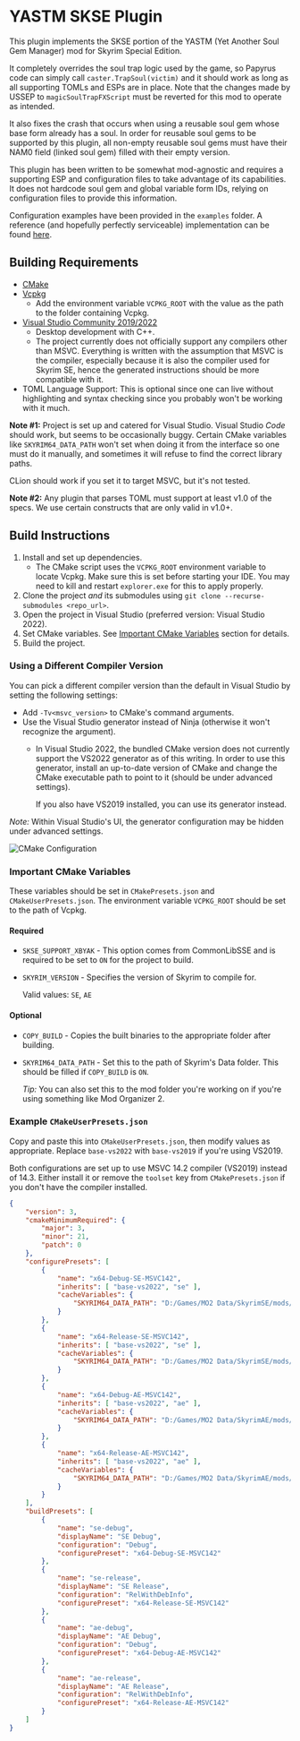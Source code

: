 # YASTM SKSE Plugin

This plugin implements the SKSE portion of the YASTM (Yet Another Soul Gem
Manager) mod for Skyrim Special Edition.

It completely overrides the soul trap logic used by the game, so Papyrus code
can simply call `caster.TrapSoul(victim)` and it should work as long as all
supporting TOMLs and ESPs are in place. Note that the changes made by USSEP to
`magicSoulTrapFXScript` must be reverted for this mod to operate as intended.

It also fixes the crash that occurs when using a reusable soul gem whose base
form already has a soul. In order for reusable soul gems to be supported by this
plugin, all non-empty reusable soul gems must have their NAM0 field (linked soul
gem) filled with their empty version.

This plugin has been written to be somewhat mod-agnostic and requires a
supporting ESP and configuration files to take advantage of its capabilities.
It does not hardcode soul gem and global variable form IDs, relying on
configuration files to provide this information.

Configuration examples have been provided in the `examples` folder. A reference
(and hopefully perfectly serviceable) implementation can be found
[here](https://github.com/Seally/yastm-ck).

## Building Requirements

* [CMake](https://cmake.org/)
* [Vcpkg](https://github.com/microsoft/vcpkg)
  * Add the environment variable `VCPKG_ROOT` with the value as the path to
    the folder containing Vcpkg.
* [Visual Studio Community 2019/2022](https://visualstudio.microsoft.com/)
  * Desktop development with C++.
  * The project currently does not officially support any compilers other than
    MSVC. Everything is written with the assumption that MSVC is the compiler,
    especially because it is also the compiler used for Skyrim SE, hence the
    generated instructions should be more compatible with it.
* TOML Language Support: This is optional since one can live without
  highlighting and syntax checking since you probably won't be working with it
  much.

**Note #1:** Project is set up and catered for Visual Studio. Visual Studio
_Code_ should work, but seems to be occasionally buggy. Certain CMake variables
like `SKYRIM64_DATA_PATH` won't set when doing it from the interface so one
must do it manually, and sometimes it will refuse to find the correct library
paths.

CLion should work if you set it to target MSVC, but it's not tested.

**Note #2:** Any plugin that parses TOML must support at least v1.0 of the
specs. We use certain constructs that are only valid in v1.0+.

## Build Instructions

1. Install and set up dependencies.
   * The CMake script uses the `VCPKG_ROOT` environment variable to locate
     Vcpkg. Make sure this is set before starting your IDE. You may need to kill
     and restart `explorer.exe` for this to apply properly.
2. Clone the project _and_ its submodules using
   `git clone --recurse-submodules <repo_url>`.
3. Open the project in Visual Studio (preferred version: Visual Studio 2022).
4. Set CMake variables. See
   [Important CMake Variables](#important-cmake-variables) section for details.
5. Build the project.

### Using a Different Compiler Version

You can pick a different compiler version than the default in Visual Studio by
setting the following settings:

* Add `-Tv<msvc_version>` to CMake's command arguments.
* Use the Visual Studio generator instead of Ninja (otherwise it won't recognize
  the argument).
  * In Visual Studio 2022, the bundled CMake version does not currently support
    the VS2022 generator as of this writing. In order to use this generator,
    install an up-to-date version of CMake and change the CMake executable path
    to point to it (should be under advanced settings).

    If you also have VS2019 installed, you can use its generator instead.

_Note:_ Within Visual Studio's UI, the generator configuration may be hidden
under advanced settings.

![CMake Configuration](images/cmake-custom-compiler-0-marked.png)

### Important CMake Variables

These variables should be set in `CMakePresets.json` and
`CMakeUserPresets.json`. The environment variable `VCPKG_ROOT` should be set to
the path of Vcpkg.

#### Required

* `SKSE_SUPPORT_XBYAK` - This option comes from CommonLibSSE and is required
  to be set to `ON` for the project to build.
* `SKYRIM_VERSION` - Specifies the version of Skyrim to compile for.

  Valid values: `SE`, `AE`

#### Optional

* `COPY_BUILD` - Copies the built binaries to the appropriate folder after
  building.
* `SKYRIM64_DATA_PATH` - Set this to the path of Skyrim's Data folder. This
  should be filled if `COPY_BUILD` is `ON`.

  _Tip:_ You can also set this to the mod folder you're working on if you're
  using something like Mod Organizer 2.

### Example `CMakeUserPresets.json`

Copy and paste this into `CMakeUserPresets.json`, then modify values as
appropriate. Replace `base-vs2022` with `base-vs2019` if you're using VS2019.

Both configurations are set up to use MSVC 14.2 compiler (VS2019) instead of
14.3. Either install it or remove the `toolset` key from `CMakePresets.json`
if you don't have the compiler installed.

```json
{
    "version": 3,
    "cmakeMinimumRequired": {
        "major": 3,
        "minor": 21,
        "patch": 0
    },
    "configurePresets": [
        {
            "name": "x64-Debug-SE-MSVC142",
            "inherits": [ "base-vs2022", "se" ],
            "cacheVariables": {
                "SKYRIM64_DATA_PATH": "D:/Games/MO2 Data/SkyrimSE/mods/YASTM - SKSE Plugin (Debug)"
            }
        },
        {
            "name": "x64-Release-SE-MSVC142",
            "inherits": [ "base-vs2022", "se" ],
            "cacheVariables": {
                "SKYRIM64_DATA_PATH": "D:/Games/MO2 Data/SkyrimSE/mods/YASTM - SKSE Plugin"
            }
        },
        {
            "name": "x64-Debug-AE-MSVC142",
            "inherits": [ "base-vs2022", "ae" ],
            "cacheVariables": {
                "SKYRIM64_DATA_PATH": "D:/Games/MO2 Data/SkyrimAE/mods/YASTM - SKSE Plugin (Debug)"
            }
        },
        {
            "name": "x64-Release-AE-MSVC142",
            "inherits": [ "base-vs2022", "ae" ],
            "cacheVariables": {
                "SKYRIM64_DATA_PATH": "D:/Games/MO2 Data/SkyrimAE/mods/YASTM - SKSE Plugin"
            }
        }
    ],
    "buildPresets": [
        {
            "name": "se-debug",
            "displayName": "SE Debug",
            "configuration": "Debug",
            "configurePreset": "x64-Debug-SE-MSVC142"
        },
        {
            "name": "se-release",
            "displayName": "SE Release",
            "configuration": "RelWithDebInfo",
            "configurePreset": "x64-Release-SE-MSVC142"
        },
        {
            "name": "ae-debug",
            "displayName": "AE Debug",
            "configuration": "Debug",
            "configurePreset": "x64-Debug-AE-MSVC142"
        },
        {
            "name": "ae-release",
            "displayName": "AE Release",
            "configuration": "RelWithDebInfo",
            "configurePreset": "x64-Release-AE-MSVC142"
        }
    ]
}
```
